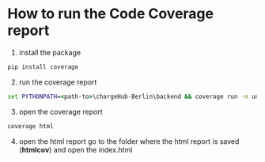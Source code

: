 # How to run the Code Coverage report

1. install the package

```bash
pip install coverage
```
2. run the coverage report

```bat
set PYTHONPATH=<path-to>\chargeHub-Berlin\backend && coverage run -m unittest discover
```

3. open the coverage report

```bat
coverage html
```

4. open the html report
go to the folder where the html report is saved (**htmlcov**) and open the index.html
